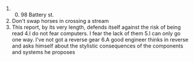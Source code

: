 1. 0. 98 Battery st.
2. Don't swap horses in crossing a stream
3.  This report, by its very length, defends itself against the risk of being read
4.I do not fear computers. I fear the lack of them
5.I can only go one way. I've not got a reverse gear
6.A good engineer thinks in reverse and asks himself about the stylistic consequences of the components and systems he proposes

